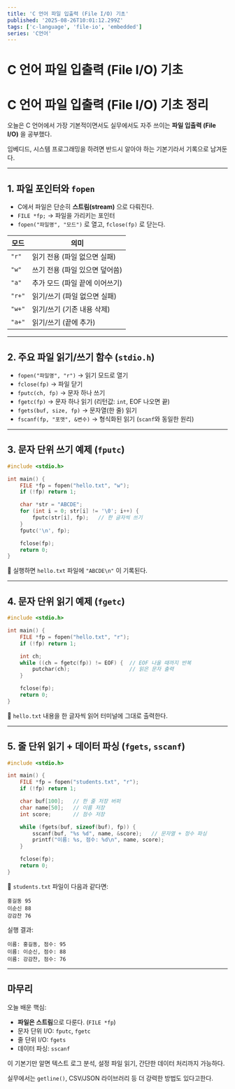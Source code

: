 ```yaml
---
title: 'C 언어 파일 입출력 (File I/O) 기초'
published: '2025-08-26T10:01:12.299Z'
tags: ['c-language', 'file-io', 'embedded']
series: 'C언어'
---
```


# C 언어 파일 입출력 (File I/O) 기초

# C 언어 파일 입출력 (File I/O) 기초 정리

오늘은 C 언어에서 가장 기본적이면서도 실무에서도 자주 쓰이는 **파일 입출력 (File I/O)** 을 공부했다.

임베디드, 시스템 프로그래밍을 하려면 반드시 알아야 하는 기본기라서 기록으로 남겨둔다.

---

## 1. 파일 포인터와 `fopen`

- C에서 파일은 단순히 **스트림(stream)** 으로 다뤄진다.
- `FILE *fp;` → 파일을 가리키는 포인터
- `fopen("파일명", "모드")` 로 열고, `fclose(fp)` 로 닫는다.

| 모드   | 의미                           |
| ------ | ------------------------------ |
| `"r"`  | 읽기 전용 (파일 없으면 실패)   |
| `"w"`  | 쓰기 전용 (파일 있으면 덮어씀) |
| `"a"`  | 추가 모드 (파일 끝에 이어쓰기) |
| `"r+"` | 읽기/쓰기 (파일 없으면 실패)   |
| `"w+"` | 읽기/쓰기 (기존 내용 삭제)     |
| `"a+"` | 읽기/쓰기 (끝에 추가)          |

---

## 2. 주요 파일 읽기/쓰기 함수 (`stdio.h`)

- `fopen("파일명", "r")` → 읽기 모드로 열기
- `fclose(fp)` → 파일 닫기
- `fputc(ch, fp)` → 문자 하나 쓰기
- `fgetc(fp)` → 문자 하나 읽기 (리턴값: `int`, EOF 나오면 끝)
- `fgets(buf, size, fp)` → 문자열(한 줄) 읽기
- `fscanf(fp, "포맷", &변수)` → 형식화된 읽기 (`scanf`와 동일한 원리)

---

## 3. 문자 단위 쓰기 예제 (`fputc`)

```c
#include <stdio.h>

int main() {
    FILE *fp = fopen("hello.txt", "w");
    if (!fp) return 1;

    char *str = "ABCDE";
    for (int i = 0; str[i] != '\0'; i++) {
        fputc(str[i], fp);   // 한 글자씩 쓰기
    }
    fputc('\n', fp);

    fclose(fp);
    return 0;
}

```

📌 실행하면 `hello.txt` 파일에 `"ABCDE\n"` 이 기록된다.

---

## 4. 문자 단위 읽기 예제 (`fgetc`)

```c
#include <stdio.h>

int main() {
    FILE *fp = fopen("hello.txt", "r");
    if (!fp) return 1;

    int ch;
    while ((ch = fgetc(fp)) != EOF) {  // EOF 나올 때까지 반복
        putchar(ch);                   // 읽은 문자 출력
    }

    fclose(fp);
    return 0;
}

```

📌 `hello.txt` 내용을 한 글자씩 읽어 터미널에 그대로 출력한다.

---

## 5. 줄 단위 읽기 + 데이터 파싱 (`fgets`, `sscanf`)

```c
#include <stdio.h>

int main() {
    FILE *fp = fopen("students.txt", "r");
    if (!fp) return 1;

    char buf[100];   // 한 줄 저장 버퍼
    char name[50];   // 이름 저장
    int score;       // 점수 저장

    while (fgets(buf, sizeof(buf), fp)) {
        sscanf(buf, "%s %d", name, &score);   // 문자열 + 정수 파싱
        printf("이름: %s, 점수: %d\n", name, score);
    }

    fclose(fp);
    return 0;
}

```

📂 `students.txt` 파일이 다음과 같다면:

```
홍길동 95
이순신 88
강감찬 76

```

실행 결과:

```
이름: 홍길동, 점수: 95
이름: 이순신, 점수: 88
이름: 강감찬, 점수: 76

```

---

## 마무리

오늘 배운 핵심:

- **파일은 스트림**으로 다룬다. (`FILE *fp`)
- 문자 단위 I/O: `fputc`, `fgetc`
- 줄 단위 I/O: `fgets`
- 데이터 파싱: `sscanf`

이 기본기만 알면 텍스트 로그 분석, 설정 파일 읽기, 간단한 데이터 처리까지 가능하다.

실무에서는 `getline()`, CSV/JSON 라이브러리 등 더 강력한 방법도 있다고한다.
